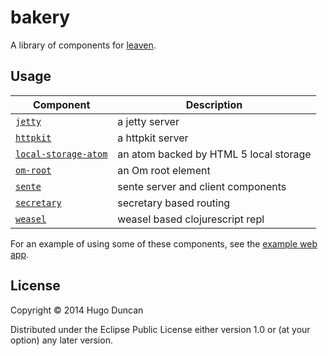 # bakery

A library of components for [leaven][leaven].

## Usage

Component | Description
----------|-------------
[`jetty`](jetty/README.md)                           | a jetty server
[`httpkit`](httpkit/README.md)                       | a httpkit server
[`local-storage-atom`](local-storage-atom/README.md) | an atom backed by HTML 5 local storage
[`om-root`](om-root/README.md)                       | an Om root element
[`sente`](sente/README.md)                           | sente server and client components
[`secretary`](secretary/README.md)                   | secretary based routing
[`weasel`](weasel/README.md)                         | weasel based clojurescript repl


For an example of using some of these components, see the [example web app](example-web-app/).

## License

Copyright © 2014 Hugo Duncan

Distributed under the Eclipse Public License either version 1.0 or (at
your option) any later version.

[leaven]:https://github.com/palletops/leaven "leaven component library"
